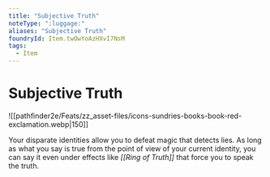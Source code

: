 ```yaml
---
title: "Subjective Truth"
noteType: ":luggage:"
aliases: "Subjective Truth"
foundryId: Item.twOwYoAzHXvI7NsM
tags:
  - Item
---
```


# Subjective Truth
![[pathfinder2e/Feats/zz_asset-files/icons-sundries-books-book-red-exclamation.webp|150]]

Your disparate identities allow you to defeat magic that detects lies. As long as what you say is true from the point of view of your current identity, you can say it even under effects like _[[Ring of Truth]]_ that force you to speak the truth.
